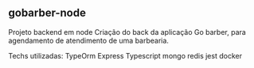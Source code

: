 ## gobarber-node ######

Projeto backend em node
Criação do back da aplicação Go barber, para agendamento de atendimento de uma barbearia.

Techs utilizadas:
TypeOrm
Express
Typescript
mongo
redis
jest
docker

